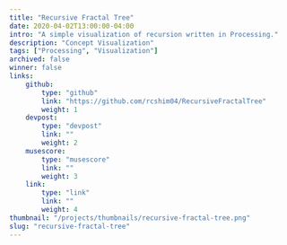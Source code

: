 ```yaml
---
title: "Recursive Fractal Tree"
date: 2020-04-02T13:00:00-04:00
intro: "A simple visualization of recursion written in Processing."
description: "Concept Visualization"
tags: ["Processing", "Visualization"]
archived: false
winner: false
links: 
    github: 
        type: "github"
        link: "https://github.com/rcshim04/RecursiveFractalTree"
        weight: 1
    devpost:
        type: "devpost"
        link: ""
        weight: 2
    musescore:
        type: "musescore"
        link: ""
        weight: 3
    link:
        type: "link"
        link: ""
        weight: 4
thumbnail: "/projects/thumbnails/recursive-fractal-tree.png"
slug: "recursive-fractal-tree"
---
```


